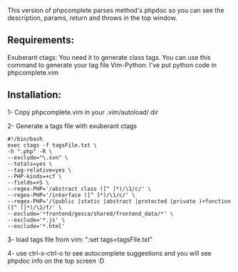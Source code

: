 This version of phpcomplete parses method's phpdoc so you can see the description, params, return and throws in the top window.

Requirements:
------------
Exuberant ctags: You need it to generate class tags. You can use this command to generate your tag file
Vim-Python: I've put python code in phpcomplete.vim

Installation:
-------------
1- Copy phpcomplete.vim in your .vim/autoload/ dir

2- Generate a tags file with exuberant ctags
```
#!/bin/bash
exec ctags -f tagsFile.txt \
-h ".php" -R \
--exclude="\.svn" \
--totals=yes \
--tag-relative=yes \
--PHP-kinds=+cf \
--fields=+S \
--regex-PHP='/abstract class ([^ ]*)/\1/c/' \
--regex-PHP='/interface ([^ ]*)/\1/c/' \
--regex-PHP='/(public |static |abstract |protected |private )+function ([^ (]*)/\2/f/' \
--exclude='*frontend/gesca/shared/frontend_data/*' \
--exclude='*.js' \
--exclude='*.html'
```

3- load tags file from vim: ":set tags=tagsFile.txt"

4- use ctrl-x-ctrl-o to see autocomplete suggestions and you will see phpdoc info on the top screen :D
